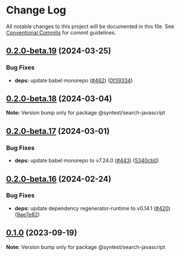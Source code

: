 # Change Log

All notable changes to this project will be documented in this file.
See [Conventional Commits](https://conventionalcommits.org) for commit guidelines.

## [0.2.0-beta.19](https://github.com/syntest-framework/syntest-javascript/compare/@syntest/search-javascript@0.2.0-beta.18...@syntest/search-javascript@0.2.0-beta.19) (2024-03-25)

### Bug Fixes

- **deps:** update babel monorepo ([#462](https://github.com/syntest-framework/syntest-javascript/issues/462)) ([0f39334](https://github.com/syntest-framework/syntest-javascript/commit/0f3933497b3110e27f135863c33a92bcaf164db5))

## [0.2.0-beta.18](https://github.com/syntest-framework/syntest-javascript/compare/@syntest/search-javascript@0.2.0-beta.17...@syntest/search-javascript@0.2.0-beta.18) (2024-03-04)

**Note:** Version bump only for package @syntest/search-javascript

## [0.2.0-beta.17](https://github.com/syntest-framework/syntest-javascript/compare/@syntest/search-javascript@0.2.0-beta.16...@syntest/search-javascript@0.2.0-beta.17) (2024-03-01)

### Bug Fixes

- **deps:** update babel monorepo to v7.24.0 ([#443](https://github.com/syntest-framework/syntest-javascript/issues/443)) ([5340cb0](https://github.com/syntest-framework/syntest-javascript/commit/5340cb03ef667efa94d06e1a2f502cd74bb00325))

## [0.2.0-beta.16](https://github.com/syntest-framework/syntest-javascript/compare/@syntest/search-javascript@0.2.0-beta.15...@syntest/search-javascript@0.2.0-beta.16) (2024-02-24)

### Bug Fixes

- **deps:** update dependency regenerator-runtime to v0.14.1 ([#420](https://github.com/syntest-framework/syntest-javascript/issues/420)) ([9ae7e82](https://github.com/syntest-framework/syntest-javascript/commit/9ae7e82044a70ee660b07cabed75b1d287649cd0))

## [0.1.0](https://github.com/syntest-framework/syntest-javascript/compare/@syntest/search-javascript@0.1.0-beta.20...@syntest/search-javascript@0.1.0) (2023-09-19)

**Note:** Version bump only for package @syntest/search-javascript
